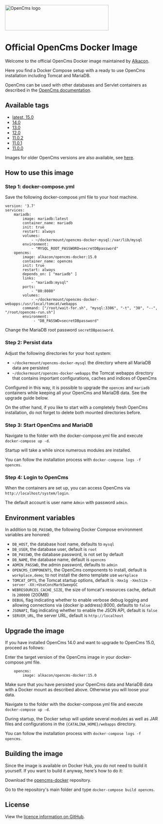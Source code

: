 <p>
  <a href="http://opencms.org/" alt="OpenCms">
    <img src="https://www.alkacon.com/export/shared/web/logos/opencms-logo.svg" alt="OpenCms logo" width="340" height="84">
  </a>
</p>

# Official OpenCms Docker Image

Welcome to the official OpenCms Docker image maintained by [Alkacon](https://github.com/alkacon/).

Here you find a Docker Compose setup with a ready to use OpenCms installation including Tomcat and MariaDB.

OpenCms can be used with other databases and Servlet containers as described in the [OpenCms documentation](https://documentation.opencms.org).

## Available tags

* [latest, 15.0](https://github.com/alkacon/opencms-docker/blob/15.0/image/Dockerfile)
* [14.0](https://github.com/alkacon/opencms-docker/blob/14.0/image/Dockerfile)
* [13.0](https://github.com/alkacon/opencms-docker/blob/13.0/image/Dockerfile)
* [12.0](https://github.com/alkacon/opencms-docker/blob/12.0/image/Dockerfile)
* [11.0.2](https://github.com/alkacon/opencms-docker/blob/11.0.2/image/Dockerfile)
* [11.0.1](https://github.com/alkacon/opencms-docker/blob/11.0.1/image/Dockerfile)
* [11.0.0](https://github.com/alkacon/opencms-docker/blob/11.0.0/image/Dockerfile)

Images for older OpenCms versions are also available, see [here](https://github.com/alkacon/opencms-docker/blob/pre_11_images/README.md).

## How to use this image

### Step 1: docker-compose.yml

Save the following docker-compose.yml file to your host machine.

```
version: '3.7'
services:
    mariadb:
        image: mariadb:latest
        container_name: mariadb
        init: true
        restart: always
        volumes:
            - ~/dockermount/opencms-docker-mysql:/var/lib/mysql
        environment:
            - "MYSQL_ROOT_PASSWORD=secretDBpassword"
    opencms:
        image: alkacon/opencms-docker:15.0
        container_name: opencms
        init: true
        restart: always
        depends_on: [ "mariadb" ]
        links:
            - "mariadb:mysql"
        ports:
            - "80:8080"
        volumes:
            - ~/dockermount/opencms-docker-webapps:/usr/local/tomcat/webapps
        command: ["/root/wait-for.sh", "mysql:3306", "-t", "30", "--", "/root/opencms-run.sh"]
        environment:
             - "DB_PASSWD=secretDBpassword"
```

Change the MariaDB root password `secretDBpassword`.

### Step 2: Persist data

Adjust the following directories for your host system:

* `~/dockermount/opencms-docker-mysql` the directory where all MariaDB data are persisted
* `~/dockermount/opencms-docker-webapps` the Tomcat webapps directory that contains important configurations, caches and indices of OpenCms

Configured in this way, it is possible to upgrade the `opencms` and `mariadb` containers while keeping all your OpenCms and MariaDB data. See the upgrade guide below.

On the other hand, if you like to start with a completely fresh OpenCms installation, do not forget to delete both mounted directories before.

### Step 3: Start OpenCms and MariaDB

Navigate to the folder with the docker-compose.yml file and execute `docker-compose up -d`.

Startup will take a while since numerous modules are installed.

You can follow the installation process with `docker-compose logs -f opencms`.

### Step 4: Login to OpenCms

When the containers are set up, you can access OpenCms via `http://localhost/system/login`.

The default account is user name `Admin` with password `admin`.

## Environment variables

In addition to `DB_PASSWD`, the following Docker Compose environment variables are honored:

* `DB_HOST`, the database host name, defaults to `mysql`
* `DB_USER`, the database user, default is `root`
* `DB_PASSWD`, the database password, is not set by default
* `DB_NAME`, the database name, default is `opencms`
* `ADMIN_PASSWD`, the admin password, defaults to `admin`
* `OPENCMS_COMPONENTS`, the OpenCms components to install, default is `workplace,demo`; to not install the demo template use `workplace`
* `TOMCAT_OPTS`, the Tomcat startup options, default is `-Xmx1g -Xms512m -server -XX:+UseConcMarkSweepGC`
* `WEBRESOURCES_CACHE_SIZE`, the size of tomcat's resources cache, default is `200000` (200MB)
* `DEBUG`, flag indicating whether to enable verbose debug logging and allowing connections via {docker ip address}:8000, defaults to `false`
* `JSONAPI`, flag indicating whether to enable the JSON API, default is `false`
* `SERVER_URL`, the server URL, default is `http://localhost`

## Upgrade the image

If you have installed OpenCms 14.0 and want to upgrade to OpenCms 15.0, proceed as follows:

Enter the target version of the OpenCms image in your docker-compose.yml file.

```
    opencms:
        image: alkacon/opencms-docker:15.0
```

Make sure that you have persisted your OpenCms data and MariaDB data with a Docker mount as described above. Otherwise you will loose your data.

Navigate to the folder with the docker-compose.yml file and execute `docker-compose up -d`.

During startup, the Docker setup will update several modules as well as JAR files and configurations in the `{CATALINA_HOME}/webapps` directory.

You can follow the installation process with `docker-compose logs -f opencms`.

## Building the image

Since the image is available on Docker Hub, you do not need to build it yourself. If you want to build it anyway, here's how to do it:

Download the [opencms-docker](https://github.com/alkacon/opencms-docker) repository.

Go to the repository's main folder and type `docker-compose build opencms`.

## License

View the [licence information on GitHub](https://github.com/alkacon/opencms-docker/blob/master/LICENSE).
